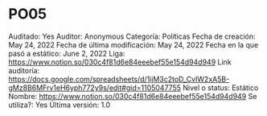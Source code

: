 # PO05

Auditado: Yes
Auditor: Anonymous
Categoría: Políticas
Fecha de creación: May 24, 2022
Fecha de última modificación: May 24, 2022
Fecha en la que pasó a estático: June 2, 2022
Liga: https://www.notion.so/030c4f81d6e84eeebef55e154d94d949 
Link auditoría: https://docs.google.com/spreadsheets/d/1ijM3c2toD_CvIW2xA5B-gMz8B6MFrv1eH6yph772y9s/edit#gid=1105047755
Nivel o status: Estático
Nombre: https://www.notion.so/030c4f81d6e84eeebef55e154d94d949 
Se utiliza?: Yes
Última versión: 1.0